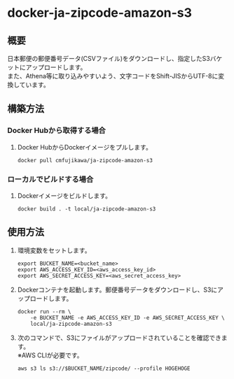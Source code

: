 # docker-ja-zipcode-amazon-s3

## 概要

日本郵便の郵便番号データ(CSVファイル)をダウンロードし、指定したS3バケットにアップロードします。  
また、Athena等に取り込みやすいよう、文字コードをShift-JISからUTF-8に変換しています。

## 構築方法

### Docker Hubから取得する場合

1. Docker HubからDockerイメージをプルします。

    ```shell
    docker pull cmfujikawa/ja-zipcode-amazon-s3
    ```

### ローカルでビルドする場合

1. Dockerイメージをビルドします。

    ```shell
    docker build . -t local/ja-zipcode-amazon-s3
    ```

## 使用方法

1. 環境変数をセットします。

    ```shell
    export BUCKET_NAME=<bucket_name>
    export AWS_ACCESS_KEY_ID=<aws_access_key_id>
    export AWS_SECRET_ACCESS_KEY=<aws_secret_access_key>
    ```

1. Dockerコンテナを起動します。郵便番号データをダウンロードし、S3にアップロードします。

    ```shell
    docker run --rm \
        -e BUCKET_NAME -e AWS_ACCESS_KEY_ID -e AWS_SECRET_ACCESS_KEY \
        local/ja-zipcode-amazon-s3
    ```

1. 次のコマンドで、S3にファイルがアップロードされていることを確認できます。  
  ※AWS CLIが必要です。

    ```shell
    aws s3 ls s3://$BUCKET_NAME/zipcode/ --profile HOGEHOGE
    ```

